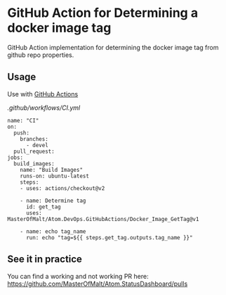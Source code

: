 # GitHub Action for Determining a docker image tag

GitHub Action implementation for determining the docker image tag from github repo properties.

## Usage

Use with [GitHub Actions](https://github.com/features/actions)

_.github/workflows/CI.yml_

```
name: "CI"
on:
  push:
    branches:
      - devel
  pull_request:
jobs:
  build_images:
    name: "Build Images"
    runs-on: ubuntu-latest
    steps:
    - uses: actions/checkout@v2

    - name: Determine tag
      id: get_tag
      uses: MasterOfMalt/Atom.DevOps.GitHubActions/Docker_Image_GetTag@v1

    - name: echo tag_name
      run: echo "tag=${{ steps.get_tag.outputs.tag_name }}"
```

## See it in practice

You can find a working and not working PR here:
https://github.com/MasterOfMalt/Atom.StatusDashboard/pulls